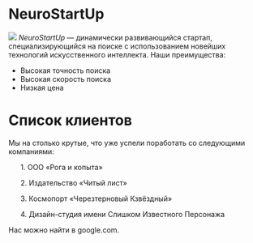# NeuroStartUp
![](https://netology-code.github.io/git-homeworks/introduction/assets/logo.png)
*NeuroStartUp* — динамически развивающийся стартап, специализирующийся на поиске с использованием новейших технологий искусственного интеллекта.
Наши преимущества:
* Высокая точность поиска
* Высокая скорость поиска
* Низкая цена

# Список клиентов
Мы на столько крутые, что уже успели поработать со следующими компаниями:
<ul>
<p> 1. ООО «Рога и копыта»
<p> 2. Издательство «Читый лист»
<p> 3. Космопорт «Черезтерновый Кзвёздный»
<p> 4. Дизайн-студия имени Слишком Известного Персонажа
</ul>
<p> Нас можно найти в google.com.